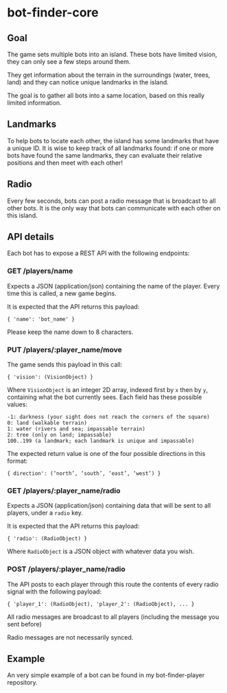 # bot-finder-core

## Goal

The game sets multiple bots into an island. These bots have limited vision, they can only see a few steps around them.

They get information about the terrain in the surroundings (water, trees, land) and they can notice unique landmarks in the island.

The goal is to gather all bots into a same location, based on this really limited information.

## Landmarks

To help bots to locate each other, the island has some landmarks that have a unique ID. It is wise to keep track of all landmarks found: if one or more bots have found the same landmarks, they can evaluate their relative positions and then meet with each other!

## Radio

Every few seconds, bots can post a radio message that is broadcast to all other bots. It is the only way that bots can communicate with each other on this island.

## API details

Each bot has to expose a REST API with the following endpoints:

### GET /players/name

Expects a JSON (application/json) containing the name of the player. Every time this is called, a new game begins.

It is expected that the API returns this payload:

```
{ 'name': 'bot_name' } 
```

Please keep the name down to 8 characters.

### PUT /players/:player_name/move

The game sends this payload in this call:

```
{ 'vision': (VisionObject) }
```

Where `VisionObject` is an integer 2D array, indexed first by `x` then by `y`, containing what the bot currently sees. Each field has these possible values:

```
-1: darkness (your sight does not reach the corners of the square)
0: land (walkable terrain)
1: water (rivers and sea; impassable terrain) 
2: tree (only on land; impassable)
100..199 (a landmark; each landmark is unique and impassable)
```

The expected return value is one of the four possible directions in this format:

```
{ direction': (‘north’, ‘south’, ‘east’, ‘west’) }
```

### GET /players/:player_name/radio

Expects a JSON (application/json) containing data that will be sent to all players, under a `radio` key.

It is expected that the API returns this payload:

```
{ 'radio': (RadioObject) } 
```

Where `RadioObject` is a JSON object with whatever data you wish.

### POST /players/:player_name/radio

The API posts to each player through this route the contents of every radio signal with the following payload:

```
{ 'player_1': (RadioObject), 'player_2': (RadioObject), ... } 
```

All radio messages are broadcast to all players (including the message you sent before)

Radio messages are not necessarily synced. 

## Example

An very simple example of a bot can be found in my bot-finder-player repository.
